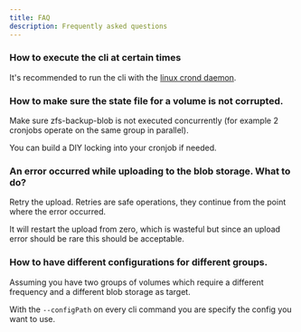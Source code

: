 ```yaml
---
title: FAQ
description: Frequently asked questions
---
```


### How to execute the cli at certain times

It's recommended to run the cli with the
[linux crond daemon](https://www.redhat.com/sysadmin/automate-linux-tasks-cron).

### How to make sure the state file for a volume is not corrupted.

Make sure zfs-backup-blob is not executed concurrently (for example 2 cronjobs operate on the same group in parallel).

You can build a DIY locking into your cronjob if needed.

### An error occurred while uploading to the blob storage. What to do?

Retry the upload. Retries are safe operations, they continue from the point where the error occurred.

It will restart the upload from zero, which is wasteful but since an upload error should be rare this should be
acceptable.

### How to have different configurations for different groups.

Assuming you have two groups of volumes which require a different frequency and a different blob storage as target.

With the `--configPath` on every cli command you are specify the config you want to use.